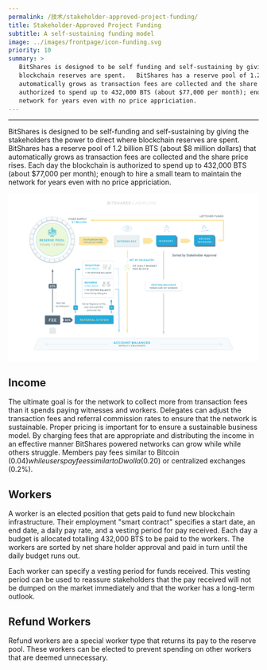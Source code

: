 ```yaml
---
permalink: /技术/stakeholder-approved-project-funding/
title: Stakeholder-Approved Project Funding
subtitle: A self-sustaining funding model
image: ../images/frontpage/icon-funding.svg
priority: 10
summary: >
   BitShares is designed to be self funding and self-sustaining by giving the stakeholders the power to direct where
   blockchain reserves are spent.   BitShares has a reserve pool of 1.2 billion BTS (about $8 million dollars) that
   automatically grows as transaction fees are collected and the share price rises.   Each day the blockchain is
   authorized to spend up to 432,000 BTS (about $77,000 per month); enough to hire a small team to maintain the
   network for years even with no price appriciation.   
---
```


--------
BitShares is designed to be self-funding and self-sustaining by giving the stakeholders the power to direct where
blockchain reserves are spent.   BitShares has a reserve pool of 1.2 billion BTS (about $8 million dollars) that
automatically grows as transaction fees are collected and the share price rises.   Each day the blockchain is
authorized to spend up to 432,000 BTS (about $77,000 per month); enough to hire a small team to maintain the
network for years even with no price appriciation.   

<center> <img width="800px" src="/images/cashflow.png"/></center>

## Income 

The ultimate goal is for the network to collect more from transaction fees than it spends paying witnesses and
workers.   Delegates can adjust the transaction fees and referral commission rates to ensure that the network
is sustainable.  Proper pricing is important for to ensure a sustainable business model. By charging fees that are appropriate and
distributing the income in an effective manner BitShares powered networks can grow while while others struggle.
Members pay fees similar to Bitcoin ($0.04) while users pay fees similar to Dwolla ($0.20) or centralized exchanges (0.2%).

## Workers
A worker is an elected position that gets paid to fund new blockchain infrastructure.  Their employment "smart contract" 
specifies a start date, an end date, a daily pay rate, and a vesting period for pay received. Each
day a budget is allocated totalling 432,000 BTS to be paid to the workers.  The workers are sorted by net 
share holder approval and paid in turn until the daily budget runs out.   

Each worker can specify a vesting period for funds received.  This vesting period can be used to reassure stakeholders
that the pay received will not be dumped on the market immediately and that the worker has a long-term outlook.

## Refund Workers

Refund workers are a special worker type that returns its pay to the reserve pool.  These workers can be
elected to prevent spending on other workers that are deemed unnecessary.


